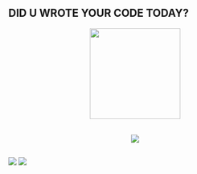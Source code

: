 ##  DID U WROTE YOUR CODE TODAY? 


<div align="center">  
  <img height="180em" src="https://github-readme-stats.vercel.app/api?username=anchaapedro&show_icons=true&theme=swift&include_all_commits=true&count_private=true"/> <br><br>
  <p align="center">
  <a href="https://skillicons.dev">
    <img src="https://skillicons.dev/icons?i=c,javascript,python,css,vue,tailwind,sass,linux,gitlab,git" />
  </a>
</p>
</div>
        
 </div>

      
  
</div>
 
## 
 
<div>
  <a href = "mailto:anchaapedro@gmail.com"><img src="https://img.shields.io/badge/Gmail-D14836?style=for-the-badge&logo=gmail&logoColor=white" target="_blank"></a>
  <a href="https://www.linkedin.com/in/anchapedro/" target="_blank"><img src="https://img.shields.io/badge/-LinkedIn-%230077B5?style=for-the-badge&logo=linkedin&logoColor=white" target="_blank"></a>   
</div>

  
